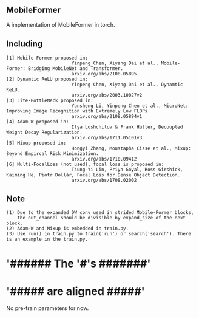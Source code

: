 ## MobileFormer
  A implementation of MobileFormer in torch.
## Including
    [1] Mobile-Former proposed in: 
                            Yinpeng Chen, Xiyang Dai et al., Mobile-Former: Bridging MobileNet and Transformer. 
                            arxiv.org/abs/2108.05895
    [2] Dynamtic ReLU proposed in: 
                            Yinpeng Chen, Xiyang Dai et al., Dynamtic ReLU. 
                            arxiv.org/abs/2003.10027v2
    [3] Lite-BottleNeck proposed in: 
                            Yunsheng Li, Yinpeng Chen et al., MicroNet: Improving Image Recognition with Extremely Low FLOPs. 
                            arxiv.org/abs/2108.05894v1
    [4] Adam-W proposed in:
                            Ilya Loshchilov & Frank Hutter, Decoupled Weight Decay Regularization.
                            arxiv.org/abs/1711.05101v3
    [5] Mixup proposed in:
                            Hongyi Zhang, Moustapha Cisse et al., Mixup: Beyond Empircal Risk Minimization.
                            arxiv.org/abs/1710.09412
    [6] Multi-FocalLoss (not used), focal loss is proposed in:
                            Tsung-Yi Lin, Priya Goyal, Ross Girshick, Kaiming He, Piotr Dollár, Focal Loss for Dense Object Detection.
                            arxiv.org/abs/1708.02002
## Note
    (1) Due to the expanded DW conv used in strided Mobile-Former blocks, 
        the out_channel should be divisible by expand_size of the next block.
    (2) Adam-W and Mixup is embedded in train.py.
    (3) Use run() in train.py to train('run') or search('search'). There is an example in the train.py.
# '###### The '#'s  #######'
# '##### are aligned #####'
No pre-train parameters for now.
